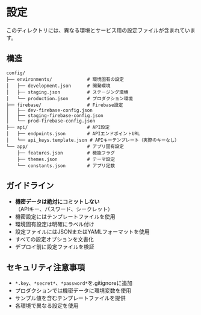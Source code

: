 # 設定

このディレクトリには、異なる環境とサービス用の設定ファイルが含まれています。

## 構造

```
config/
├── environments/             # 環境固有の設定
│   ├── development.json      # 開発環境
│   ├── staging.json          # ステージング環境
│   └── production.json       # プロダクション環境
├── firebase/                 # Firebase設定
│   ├── dev-firebase-config.json
│   ├── staging-firebase-config.json
│   └── prod-firebase-config.json
├── api/                      # API設定
│   ├── endpoints.json        # APIエンドポイントURL
│   └── api_keys.template.json # APIキーテンプレート（実際のキーなし）
└── app/                      # アプリ固有設定
    ├── features.json         # 機能フラグ
    ├── themes.json           # テーマ設定
    └── constants.json        # アプリ定数
```

## ガイドライン

- **機密データは絶対にコミットしない**（APIキー、パスワード、シークレット）
- 機密設定にはテンプレートファイルを使用
- 環境固有設定は明確にラベル付け
- 設定ファイルにはJSONまたはYAMLフォーマットを使用
- すべての設定オプションを文書化
- デプロイ前に設定ファイルを検証

## セキュリティ注意事項

- `*.key`、`*secret*`、`*password*`を.gitignoreに追加
- プロダクションでは機密データに環境変数を使用
- サンプル値を含むテンプレートファイルを提供
- 各環境で異なる設定を使用
